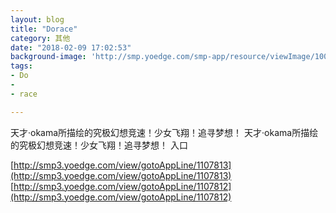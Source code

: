 ```yaml
---
layout: blog
title: "Dorace"
category: 其他
date: "2018-02-09 17:02:53"
background-image: 'http://smp.yoedge.com/smp-app/resource/viewImage/1003218appline.png'
tags:
- Do
-  
- race

---
```

天才·okama所描绘的究极幻想竞速！少女飞翔！追寻梦想！
天才·okama所描绘的究极幻想竞速！少女飞翔！追寻梦想！
入口

[http://smp3.yoedge.com/view/gotoAppLine/1107813](http://smp3.yoedge.com/view/gotoAppLine/1107813)
[http://smp3.yoedge.com/view/gotoAppLine/1107812](http://smp3.yoedge.com/view/gotoAppLine/1107812)

        
